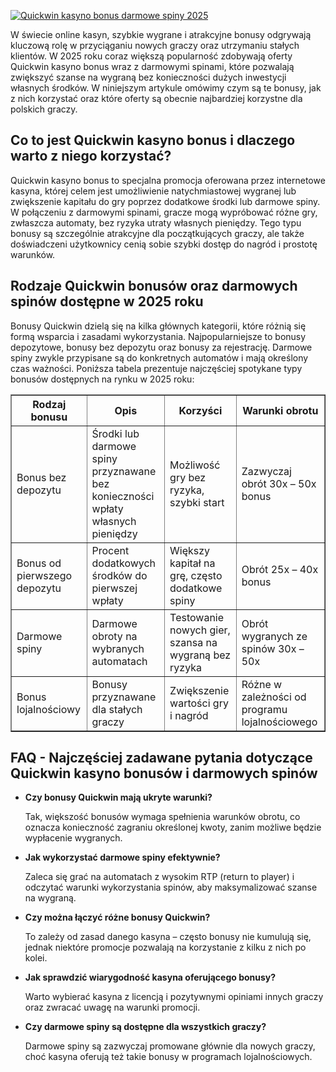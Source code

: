 [![Quickwin kasyno bonus darmowe spiny 2025](https://123-caf.pages.dev/gitsignup.png)](https://vrmoo.ru/Bt82HjjY)

<div>   <p>W świecie online kasyn, szybkie wygrane i atrakcyjne bonusy odgrywają kluczową rolę w przyciąganiu nowych graczy oraz utrzymaniu stałych klientów. W 2025 roku coraz większą popularność zdobywają oferty Quickwin kasyno bonus wraz z darmowymi spinami, które pozwalają zwiększyć szanse na wygraną bez konieczności dużych inwestycji własnych środków. W niniejszym artykule omówimy czym są te bonusy, jak z nich korzystać oraz które oferty są obecnie najbardziej korzystne dla polskich graczy.</p>    <h2>Co to jest Quickwin kasyno bonus i dlaczego warto z niego korzystać?</h2>   <p>Quickwin kasyno bonus to specjalna promocja oferowana przez internetowe kasyna, której celem jest umożliwienie natychmiastowej wygranej lub zwiększenie kapitału do gry poprzez dodatkowe środki lub darmowe spiny. W połączeniu z darmowymi spinami, gracze mogą wypróbować różne gry, zwłaszcza automaty, bez ryzyka utraty własnych pieniędzy. Tego typu bonusy są szczególnie atrakcyjne dla początkujących graczy, ale także doświadczeni użytkownicy cenią sobie szybki dostęp do nagród i prostotę warunków.</p>    <h2>Rodzaje Quickwin bonusów oraz darmowych spinów dostępne w 2025 roku</h2>   <p>Bonusy Quickwin dzielą się na kilka głównych kategorii, które różnią się formą wsparcia i zasadami wykorzystania. Najpopularniejsze to bonusy depozytowe, bonusy bez depozytu oraz bonusy za rejestrację. Darmowe spiny zwykle przypisane są do konkretnych automatów i mają określony czas ważności. Poniższa tabela prezentuje najczęściej spotykane typy bonusów dostępnych na rynku w 2025 roku:</p>    <table border="1" cellpadding="8" cellspacing="0" style="border-collapse: collapse; width: 100%;">     <thead>       <tr>         <th>Rodzaj bonusu</th>         <th>Opis</th>         <th>Korzyści</th>         <th>Warunki obrotu</th>       </tr>     </thead>     <tbody>       <tr>         <td>Bonus bez depozytu</td>         <td>Środki lub darmowe spiny przyznawane bez konieczności wpłaty własnych pieniędzy</td>         <td>Możliwość gry bez ryzyka, szybki start</td>         <td>Zazwyczaj obrót 30x – 50x bonus</td>       </tr>       <tr>         <td>Bonus od pierwszego depozytu</td>         <td>Procent dodatkowych środków do pierwszej wpłaty</td>         <td>Większy kapitał na grę, często dodatkowe spiny</td>         <td>Obrót 25x – 40x bonus</td>       </tr>       <tr>         <td>Darmowe spiny</td>         <td>Darmowe obroty na wybranych automatach</td>         <td>Testowanie nowych gier, szansa na wygraną bez ryzyka</td>         <td>Obrót wygranych ze spinów 30x – 50x</td>       </tr>       <tr>         <td>Bonus lojalnościowy</td>         <td>Bonusy przyznawane dla stałych graczy</td>         <td>Zwiększenie wartości gry i nagród</td>         <td>Różne w zależności od programu lojalnościowego</td>       </tr>     </tbody>   </table>    <h2>FAQ - Najczęściej zadawane pytania dotyczące Quickwin kasyno bonusów i darmowych spinów</h2>   <ul>     <li><strong>Czy bonusy Quickwin mają ukryte warunki?</strong>       <p>Tak, większość bonusów wymaga spełnienia warunków obrotu, co oznacza konieczność zagraniu określonej kwoty, zanim możliwe będzie wypłacenie wygranych.</p>     </li>     <li><strong>Jak wykorzystać darmowe spiny efektywnie?</strong>       <p>Zaleca się grać na automatach z wysokim RTP (return to player) i odczytać warunki wykorzystania spinów, aby maksymalizować szanse na wygraną.</p>     </li>     <li><strong>Czy można łączyć różne bonusy Quickwin?</strong>       <p>To zależy od zasad danego kasyna – często bonusy nie kumulują się, jednak niektóre promocje pozwalają na korzystanie z kilku z nich po kolei.</p>     </li>     <li><strong>Jak sprawdzić wiarygodność kasyna oferującego bonusy?</strong>       <p>Warto wybierać kasyna z licencją i pozytywnymi opiniami innych graczy oraz zwracać uwagę na warunki promocji.</p>     </li>     <li><strong>Czy darmowe spiny są dostępne dla wszystkich graczy?</strong>       <p>Darmowe spiny są zazwyczaj promowane głównie dla nowych graczy, choć kasyna oferują też takie bonusy w programach lojalnościowych.</p>     </li>   </ul>   </div>